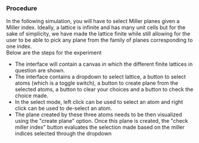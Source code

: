 ### Procedure
In the following simulation, you will have to select Miller planes given a Miller index. Ideally, a lattice is infinite and has many unit cells but for the sake of simplicity, we have made the lattice finite while still allowing for the user to be able to pick any plane from the family of planes corresponding to one index.
<br>
Below are the steps for the experiment
- The interface will contain a canvas in which the different finite lattices in question are shown.
- The interface contains a dropdown to select lattice, a button to select atoms (which is a toggle switch), a button to create plane from the selected atoms, a button to clear your choices and a button to check the choice made.
- In the select mode, left click can be used to select an atom and right click can be used to de-select an atom.
- The plane created by these three atoms needs to be then visualized using the "create plane" option. Once this plane is created, the "check miller index" button evaluates the selection made based on the miller indices selected through the dropdown
